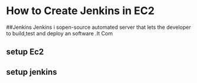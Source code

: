 # How to Create Jenkins in EC2
##Jenkins
    Jenkins i sopen-source automated server that lets the developer to build,test and deploy an software .It Com

## setup Ec2
 
 
## setup jenkins
